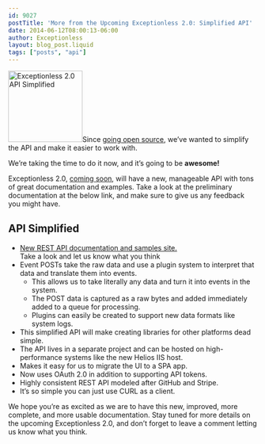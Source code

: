 ```yaml
---
id: 9027
postTitle: 'More from the Upcoming Exceptionless 2.0: Simplified API'
date: 2014-06-12T08:00:13-06:00
author: Exceptionless
layout: blog_post.liquid
tags: ["posts", "api"]
---
```

<img loading="lazy" class="alignright wp-image-9032" src="http://exceptionless.com/assets/v2-api.png" alt="Exceptionless 2.0 API Simplified" width="150" height="144" data-id="9032" />Since [going open source](http://exceptionless.com/fork-us-exceptionless-goes-open-source/ "Fork Us! Exceptionless Goes Open Source"), we&#8217;ve wanted to simplify the API and make it easier to work with.

We&#8217;re taking the time to do it now, and it&#8217;s going to be **awesome!**

Exceptionless 2.0, [coming soon](http://exceptionless.com/exceptionless-2-in-the-making/ "Exceptionless 2.0 – In the Making"), will have a new, manageable API with tons of great documentation and examples. Take a look at the preliminary documentation at the below link, and make sure to give us any feedback you might have.<!--more-->

## API Simplified

  * <a href="https://api.exceptionless.io/docs/index" target="_blank">New REST API documentation and samples site.<br /> </a>Take a look and let us know what you think![<img loading="lazy" class="aligncenter size-medium wp-image-9028" style="margin-top: 20px;" src="http://exceptionless.com/assets/Screen-shot-2014-06-11-at-5.20.44-PM-300x225.png" alt="Exceptionless API Documentation" width="300" height="225" data-id="9028" srcset="https://exceptionless.com/assets/Screen-shot-2014-06-11-at-5.20.44-PM-300x225.png 300w, https://exceptionless.com/assets/Screen-shot-2014-06-11-at-5.20.44-PM-1024x770.png 1024w, https://exceptionless.com/assets/Screen-shot-2014-06-11-at-5.20.44-PM.png 1262w" sizes="(max-width: 300px) 100vw, 300px" />](http://exceptionless.com/assets/Screen-shot-2014-06-11-at-5.20.44-PM.png)<a style="color: #4183c4;" href="http://docs.exceptionless.apiary.io/"><br /> </a>
  * Event POSTs take the raw data and use a plugin system to interpret that data and translate them into events. 
      * This allows us to take literally any data and turn it into events in the system.
      * The POST data is captured as a raw bytes and added immediately added to a queue for processing.
      * Plugins can easily be created to support new data formats like system logs.
  * This simplified API will make creating libraries for other platforms dead simple.
  * The API lives in a separate project and can be hosted on high-performance systems like the new Helios IIS host.
  * Makes it easy for us to migrate the UI to a SPA app.
  * Now uses OAuth 2.0 in addition to supporting API tokens.
  * Highly consistent REST API modeled after GitHub and Stripe.
  * It&#8217;s so simple you can just use CURL as a client.

We hope you&#8217;re as excited as we are to have this new, improved, more complete, and more usable documentation. Stay tuned for more details on the upcoming Exceptionless 2.0, and don&#8217;t forget to leave a comment letting us know what you think.
